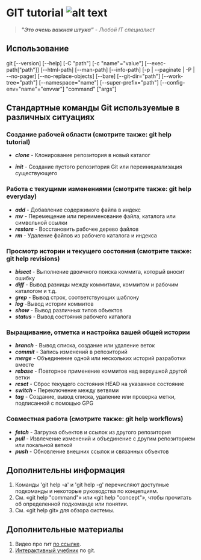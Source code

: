 # **GIT tutorial** ![alt text](https://git-scm.com/images/logos/downloads/Git-Icon-1788C.png)

     
> ***"Это очень важная штука"*** -
> *Любой IT специалист*
> 

## **Использование**

git [--version] [--help] [-C "path"] [-c "name"="value"]
           [--exec-path["path"]] [--html-path] [--man-path] [--info-path] [-p | --paginate | -P | --no-pager] [--no-replace-objects] [--bare] [--git-dir="path"] [--work-tree="path"] [--namespace="name"]       [--super-prefix="path"] [--config-env="name"="envvar"]
           "command" ["args"]


## **Стандартные команды Git используемые в различных ситуациях**

### **Создание рабочей области (смотрите также: git help tutorial)**
* ***clone*** - Клонирование репозитория в новый каталог
   
* ***init*** - Создание пустого репозитория Git или переинициализация существующего

### **Работа с текущими изменениями (смотрите также: git help everyday)**

* ***add*** - Добавление содержимого файла в индекс
* ***mv*** - Перемещение или переименование файла, каталога или символьной ссылки
* ***restore*** - Восстановить рабочее дерево файлов
* ***rm*** - Удаление файлов из рабочего каталога и индекса

### **Просмотр истории и текущего состояния (смотрите также: git help revisions)**

* ***bisect*** - Выполнение двоичного поиска коммита, который вносит ошибку
* ***diff*** - Вывод разницы между коммитами, коммитом и рабочим каталогом и т.д.
* ***grep*** - Вывод строк, соответствующих шаблону
* ***log*** -Вывод истории коммитов
* ***show*** - Вывод различных типов объектов
* ***status*** - Вывод состояния рабочего каталога

### **Выращивание, отметка и настройка вашей общей истории**

* ***branch*** - Вывод списка, создание или удаление веток
* ***commit*** - Запись изменений в репозиторий
* ***merge*** - Объединение одной или нескольких историй разработки вместе
* ***rebase*** - Повторное применение коммитов над верхушкой другой ветки
* ***reset*** - Сброс текущего состояния HEAD на указанное состояние
* ***switch*** - Переключение между ветвями
* ***tag*** - Создание, вывод списка, удаление или проверка метки, подписанной с помощью GPG

### **Совместная работа (смотрите также: git help workflows)**

* ***fetch*** - Загрузка объектов и ссылок из другого репозитория
* ***pull*** - Извлечение изменений и объединение с другим репозиторием или локальной веткой
* ***push*** - Обновление внешних ссылок и связанных объектов

## **Дополнительны информация**
1. Команды 'git help -a' и 'git help -g' перечисляют доступные подкоманды и некоторые руководства по концепциям. 
2. См. «git help "command"» или «git help "concept"», чтобы прочитать об определенной подкоманде или понятии. 
3. См. «git help git» для обзора системы.

## **Дополнительные материалы**

1. Видео про гит [по ссылке](https://www.youtube.com/watch?v=SEvR78OhGtw&t=2200s).
2. [Интерактивный учебник](https://learngitbranching.js.org/?locale=ru_RU) по git.